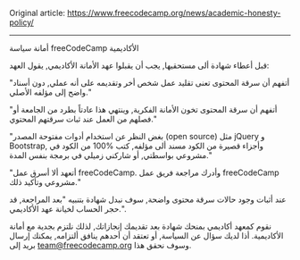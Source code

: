 Original article: https://www.freecodecamp.org/news/academic-honesty-policy/

---

أمانة سياسة freeCodeCamp الأكاديمية

قبل أعطاء شهادة ألى مستحقيها, يجب أن يقبلوا عهد الأمانة الأكاديمي, يقول العهد:

"أتفهم أن سرقة المحتوى تعنى تقليد عمل شخص أخر وتقديمه على أنه عملي, دون أسناد واضح إلى مؤلفه الأصلي."

"أتفهم أن سرقة المحتوى تخون الأمانة الفكرية, وينتهي هذا عادتاً بطرد من الجامعة أو فصلهم من العمل عند ثبات سرقتهم المحتوي."

"بغض النظر عن استخدام أدوات مفتوحة المصدر (open source) مثل jQuery و Bootstrap, وأجزاء قصيرة من الكود مسند ألى مؤلفه, كتب %100 من الكود في مشروعي بواسطتي, أو شاركني زميلي في برمجة بنفس المدة."

"أتعهد ألا أسرق عمل freeCodeCamp. وأدرك مراجعة فريق عمل freeCodeCamp مشروعي وتأكيد ذلك."

عند أثبات وجود حالات سرقة محتوى واضحة, سوف نبدل شهادة بتنبيه "بعد المراجعة, قد حجر الحساب لخيانة عهد الأكاديمي.".

نقوم كمعهد أكاديمي بمنحك شهادة بعد تقديمك إنجازاتك, لذلك نلتزم بجدية مع أمانة الأكاديمية. أذا لديك سؤال عن السياسة, أو تعتقد أن أحدهم ينافق ألتزامه, يمكنك إرسال بريد إلى [team@freecodecamp.org](team@freecodecamp.org) وسوف نحقق هذا.